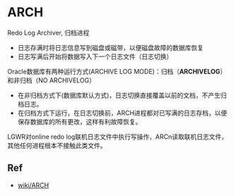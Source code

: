# ARCH
Redo Log Archiver, 归档进程

- 日志存满时将日志信息写到磁盘或磁带，以便磁盘故障的数据库恢复
- 日志写满后开始将数据写入下一个日志文件（日志切换）

Oracle数据库有两种运行方式(ARCHIVE LOG MODE)：归档（**ARCHIVELOG**）和非归档（NO ARCHIVELOG）

- 在非归档方式下(数据库默认方式)，日志切换直接覆盖以前的文档，不产生归档日志。
- 在归档方式下运行，在日志切换前，ARCH进程都对已写满的日志存档，以便保存数据库的所有更改，这样有利故障恢复。

LGWR对online redo log联机日志文件中执行写操作，ARCn读取联机日志文件，其他任何进程根本不接触此类文件。

## Ref

- [wiki/ARCH](http://www.orafaq.com/wiki/ARCH)